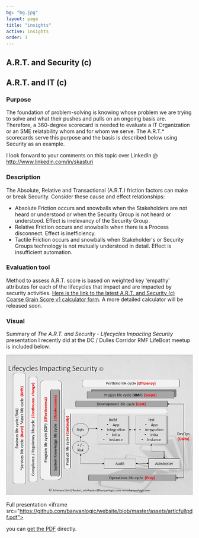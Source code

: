 ```yaml
---
bg: "bg.jpg"
layout: page
title: "insights"
active: insights
order: 1
---
```

## A.R.T. and Security (c)
## A.R.T. and IT (c)
### Purpose
The foundation of problem-solving is knowing whose problem we are trying to solve and what their pushes and pulls on an ongoing basis are. Therefore, a 360-degree scorecard is needed to evaluate a IT Organization or an SME relatability whom and for whom we serve. The A.R.T.* scorecards serve this purpose and the basis is described below using Security as an example.

I look forward to your comments on this topic over LinkedIn @ <a href="http://www.linkedin.com/in/skasturi">http://www.linkedin.com/in/skasturi</a>

### Description
The Absolute, Relative and Transactional (A.R.T.) friction factors can make or break Security. Consider these cause and effect relationships:
* Absolute Friction occurs and snowballs when the Stakeholders are not heard or understood or when the Security Group is not heard or understood. Effect is irrelevancy of the Security Group.
* Relative Friction occurs and snowballs when there is a Process disconnect. Effect is inefficiency.
* Tactile Friction occurs and snowballs when Stakeholder's or Security Groups technology is not mutually understood in detail. Effect is insufficient automation.

### Evaluation tool
Method to assess A.R.T. score is based on weighted key 'empathy' attributes for each of the lifecycles that impact and are impacted by security activities. <a href="https://forms.office.com/Pages/ResponsePage.aspx?id=sCcL4y7YvESdCVcMcTuu4OIitblMf7hIhnaXAD0Y67FUQk1DUUIxNTFPTDRTMDdMTlkxOEtTVTRIVy4u" target="_blank">Here is the link to the latest A.R.T. and Security (c) Coarse Grain Score v1 calculator form</a>. A more detailed calculator will be released soon.

### Visual
Summary of <i>The A.R.T. and Security - Lifecycles Impacting Security</i> presentation I recently did at the DC / Dulles Corridor RMF LifeBoat meetup is included below.

![A.R.T. and Security - Lifecycle](/assets/images/artlc.jpg)  


Full presentation <iframe src="https://github.com/banyanlogic/website/blob/master/assets/artlcfullpdf.pdf”></iframe>

you can [get the PDF](/assets/artlcfullpdf.pdf) directly.
